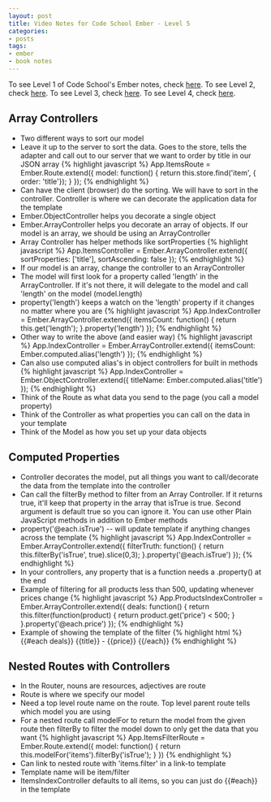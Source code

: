 ```yaml
---
layout: post
title: Video Notes for Code School Ember - Level 5
categories:
- posts
tags:
- ember
- book notes
---
```


To see Level 1 of Code School's Ember notes, check [here](http://landonmarder.com/posts/2014/05/23/code-school-ember-level-1/).
To see Level 2, check [here](http://landonmarder.com/posts/2014/06/27/code-school-ember-level-2/).
To see Level 3, check [here](http://landonmarder.com/posts/2014/06/28/code-school-ember-level-3/).
To see Level 4, check [here](http://landonmarder.com/posts/2014/06/29/code-school-ember-level-4/).

Array Controllers
---
- Two different ways to sort our model
- Leave it up to the server to sort the data. Goes to the store, tells the adapter and call
out to our server that we want to order by title in our JSON array
{% highlight javascript %}
App.ItemsRoute = Ember.Route.extend({
    model: function() {
      return this.store.find('item', { order: 'title'});
    }
});
{% endhighlight %}
- Can have the client (browser) do the sorting. We will have to sort in the controller.
Controller is where we can decorate the application data for the template
- Ember.ObjectController helps you decorate a single object
- Ember.ArrayController helps you decorate an array of objects. If our model is an array,
we should be using an ArrayController
- Array Controller has helper methods like sortProperties
{% highlight javascript %}
App.ItemsController = Ember.ArrayController.extend({
    sortProperties: ['title'],
    sortAscending: false
});
{% endhighlight %}
- If our model is an array, change the controller to an ArrayController
- The model will first look for a property called 'length' in the ArrayController.
If it's not there, it will delegate to the model and call 'length' on the model (model.length)
- property('length') keeps a watch on the 'length' property if it changes no matter where you are
{% highlight javascript %}
App.IndexController = Ember.ArrayController.extend({
  itemsCount: function() {
    return this.get('length');
  }.property('length')
});
{% endhighlight %}
- Other way to write the above (and easier way)
{% highlight javascript %}
App.IndexController = Ember.ArrayController.extend({
  itemsCount: Ember.computed.alias('length')
});
{% endhighlight %}
- Can also use computed alias's in object controllers for built in methods
{% highlight javascript %}
App.IndexController = Ember.ObjectController.extend({
  titleName: Ember.computed.alias('title')
});
{% endhighlight %}
- Think of the Route as what data you send to the page (you call a model property)
- Think of the Controller as what properties you can call on the data in your template
- Think of the Model as how you set up your data objects

Computed Properties
---
- Controller decorates the model, put all things you want to call/decorate the data from
the template into the controller
- Can call the filterBy method to filter from an Array Controller. If it returns true,
it'll keep that property in the array that isTrue is true. Second argument is default
true so you can ignore it. You can use other Plain JavaScript methods in addition to
Ember methods
- property('@each.isTrue') -- will update template if anything changes across the template
{% highlight javascript %}
App.IndexController = Ember.ArrayController.extend({
  filterTruth: function() {
    return this.filterBy('isTrue', true).slice(0,3);
  }.property('@each.isTrue')
});
{% endhighlight %}
- In your controllers, any property that is a function needs a .property() at the end
- Example of filtering for all products less than 500, updating whenever prices change
{% highlight javascript %}
App.ProductsIndexController = Ember.ArrayController.extend({
  deals: function() {
    return this.filter(function(product) {
    	return product.get('price') < 500;
    }
  }.property('@each.price')
});
{% endhighlight %}
- Example of showing the template of the filter
{% highlight html %}
{{#each deals}}
  {{title}} - {{price}}
{{/each}}
{% endhighlight %}


Nested Routes with Controllers
---
- In the Router, nouns are resources, adjectives are route
- Route is where we specify our model
- Need a top level route name on the route. Top level parent route tells which model
you are using
- For a nested route call modelFor to return the model from the given route then
filterBy to filter the model down to only get the data that you want
{% highlight javascript %}
App.ItemsFilterRoute = Ember.Route.extend({
  model: function() {
    return this.modelFor('items').filterBy('isTrue');
  }
})
{% endhighlight %}
- Can link to nested route with 'items.filter' in a link-to template
- Template name will be item/filter
- ItemsIndexController defaults to all items, so you can just do {{#each}} in the template
